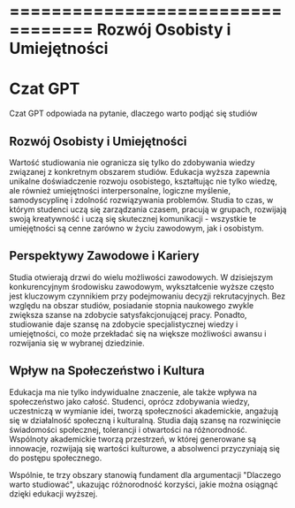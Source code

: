 

==================================
Rozwój Osobisty i Umiejętności
==================================

Czat GPT
==================================

Czat GPT odpowiada na pytanie, dlaczego warto podjąć się studiów

Rozwój Osobisty i Umiejętności
----------------------------------
Wartość studiowania nie ogranicza się tylko do zdobywania wiedzy związanej z konkretnym obszarem studiów. Edukacja wyższa zapewnia unikalne doświadczenie rozwoju osobistego, kształtując nie tylko wiedzę, ale również umiejętności interpersonalne, logiczne myślenie, samodyscyplinę i zdolność rozwiązywania problemów. Studia to czas, w którym studenci uczą się zarządzania czasem, pracują w grupach, rozwijają swoją kreatywność i uczą się skutecznej komunikacji - wszystkie te umiejętności są cenne zarówno w życiu zawodowym, jak i osobistym.

Perspektywy Zawodowe i Kariery
----------------------------------
Studia otwierają drzwi do wielu możliwości zawodowych. W dzisiejszym konkurencyjnym środowisku zawodowym, wykształcenie wyższe często jest kluczowym czynnikiem przy podejmowaniu decyzji rekrutacyjnych. Bez względu na obszar studiów, posiadanie stopnia naukowego zwykle zwiększa szanse na zdobycie satysfakcjonującej pracy. Ponadto, studiowanie daje szansę na zdobycie specjalistycznej wiedzy i umiejętności, co może przekładać się na większe możliwości awansu i rozwijania się w wybranej dziedzinie.

Wpływ na Społeczeństwo i Kultura
----------------------------------
Edukacja ma nie tylko indywidualne znaczenie, ale także wpływa na społeczeństwo jako całość. Studenci, oprócz zdobywania wiedzy, uczestniczą w wymianie idei, tworzą społeczności akademickie, angażują się w działalność społeczną i kulturalną. Studia dają szansę na rozwinięcie świadomości społecznej, tolerancji i otwartości na różnorodność. Wspólnoty akademickie tworzą przestrzeń, w której generowane są innowacje, rozwijają się wartości kulturowe, a absolwenci przyczyniają się do postępu społecznego.

Wspólnie, te trzy obszary stanowią fundament dla argumentacji "Dlaczego warto studiować", ukazując różnorodność korzyści, jakie można osiągnąć dzięki edukacji wyższej.



